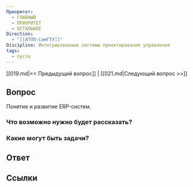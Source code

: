 ```yaml
---
Приоритет:
  - ГЛАВНЫЙ
  - ПРИОРИТЕТ
  - ОСТАЛЬНОЕ
Direction:
  - "[[АТПП-СамГТУ]]" 
Discipline: Интегрированные системы проектирования управления 
tags:
  - пусто
---
```

[[019.md|<< Предыдущий вопрос]] | [[021.md|Следующий вопрос >>]]
## Вопрос

Понятие и развитие ERP-систем.

### Что возможно нужно будет рассказать?

### Какие могут быть задачи?

## Ответ

## Ссылки
